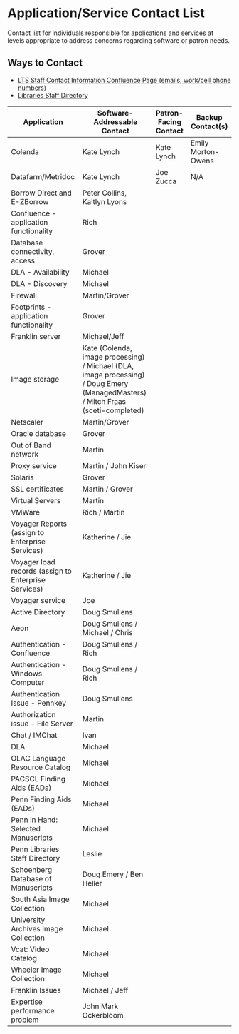 # Application/Service Contact List
Contact list for individuals responsible for applications and services at levels appropriate to address concerns regarding software or patron needs.

## Ways to Contact

* [LTS Staff Contact Information Confluence Page (emails, work/cell phone numbers)](https://project.library.upenn.edu/confluence/display/itadd/Staff+Contact+Information)
* [Libraries Staff Directory](http://dla.library.upenn.edu/dla/staff/index.html)

Application | Software-Addressable Contact | Patron-Facing Contact | Backup Contact(s)
--- | --- | --- | --- |
Colenda | Kate Lynch | Kate Lynch | Emily Morton-Owens
Datafarm/Metridoc | Kate Lynch | Joe Zucca | N/A
Borrow Direct and E-ZBorrow | Peter Collins, Kaitlyn Lyons | |
Confluence - application functionality | Rich | |
Database connectivity, access | Grover | |
DLA - Availability | Michael | |
DLA - Discovery | Michael | |
Firewall | Martin/Grover | |
Footprints - application functionality | Grover | |
Franklin server | Michael/Jeff | |
Image storage | Kate (Colenda, image processing) / Michael (DLA, image processing) / Doug Emery (ManagedMasters) / Mitch Fraas (sceti-completed) | |
Netscaler | Martin/Grover | |
Oracle database | Grover | |
Out of Band network | Martin | |
Proxy service | Martin / John Kiser | |
Solaris | Grover | |
SSL certificates | Martin / Grover | |
Virtual Servers | Martin | |
VMWare | Rich / Martin | |
Voyager Reports (assign to Enterprise Services) | Katherine / Jie | |
Voyager load records (assign to Enterprise Services) | Katherine / Jie | |
Voyager service | Joe | |
Active Directory | Doug Smullens | |
Aeon | Doug Smullens / Michael / Chris | |
Authentication - Confluence | Doug Smullens / Rich | |
Authentication - Windows Computer | Doug Smullens / Rich | |
Authentication Issue - Pennkey | Doug Smullens | |
Authorization issue  - File Server | Martin | |
Chat / IMChat | Ivan | |
DLA | Michael | |
OLAC Language Resource Catalog | Michael | |
PACSCL Finding Aids (EADs) | Michael | |
Penn Finding Aids (EADs) | Michael | |
Penn in Hand: Selected Manuscripts | Michael | |
Penn Libraries Staff Directory | Leslie | |
Schoenberg Database of Manuscripts | Doug Emery / Ben Heller | |
South Asia Image Collection | Michael | |
University Archives Image Collection | Michael | |
Vcat: Video Catalog | Michael | |
Wheeler Image Collection | Michael | |
Franklin Issues | Michael / Jeff | |
Expertise performance problem | John Mark Ockerbloom | |
